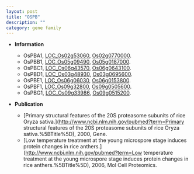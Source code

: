 ```yaml
---
layout: post
title: "OSPB"
description: ""
category: gene family
---
```


* **Information**  
    + OsPBA1, [LOC_Os02g53060](http://rice.uga.edu/cgi-bin/ORF_infopage.cgi?orf=LOC_Os02g53060), [Os02g0770000](http://rapdb.dna.affrc.go.jp/viewer/gbrowse_details/irgsp1?name=Os02g0770000).
    + OsPBB1, [LOC_Os05g09490](http://rice.uga.edu/cgi-bin/ORF_infopage.cgi?orf=LOC_Os05g09490), [Os05g0187000](http://rapdb.dna.affrc.go.jp/viewer/gbrowse_details/irgsp1?name=Os05g0187000).
    + OsPBC1, [LOC_Os06g43570](http://rice.uga.edu/cgi-bin/ORF_infopage.cgi?orf=LOC_Os06g43570), [Os06g0643100](http://rapdb.dna.affrc.go.jp/viewer/gbrowse_details/irgsp1?name=Os06g0643100).
    + OsPBD1, [LOC_Os03g48930](http://rice.uga.edu/cgi-bin/ORF_infopage.cgi?orf=LOC_Os03g48930), [Os03g0695600](http://rapdb.dna.affrc.go.jp/viewer/gbrowse_details/irgsp1?name=Os03g0695600).
    + OsPBE1, [LOC_Os06g06030](http://rice.uga.edu/cgi-bin/ORF_infopage.cgi?orf=LOC_Os06g06030), [Os06g0153800](http://rapdb.dna.affrc.go.jp/viewer/gbrowse_details/irgsp1?name=Os06g0153800).
    + OsPBF1, [LOC_Os09g32800](http://rice.uga.edu/cgi-bin/ORF_infopage.cgi?orf=LOC_Os09g32800), [Os09g0505600](http://rapdb.dna.affrc.go.jp/viewer/gbrowse_details/irgsp1?name=Os09g0505600).
    + OsPBG1, [LOC_Os09g33986](http://rice.uga.edu/cgi-bin/ORF_infopage.cgi?orf=LOC_Os09g33986), [Os09g0515200](http://rapdb.dna.affrc.go.jp/viewer/gbrowse_details/irgsp1?name=Os09g0515200).

* **Publication**  
    + [Primary structural features of the 20S proteasome subunits of rice Oryza sativa.](http://www.ncbi.nlm.nih.gov/pubmed?term=Primary structural features of the 20S proteasome subunits of rice Oryza sativa.%5BTitle%5D), 2000, Gene.
    + [Low temperature treatment at the young microspore stage induces protein changes in rice anthers.](http://www.ncbi.nlm.nih.gov/pubmed?term=Low temperature treatment at the young microspore stage induces protein changes in rice anthers.%5BTitle%5D), 2006, Mol Cell Proteomics.


